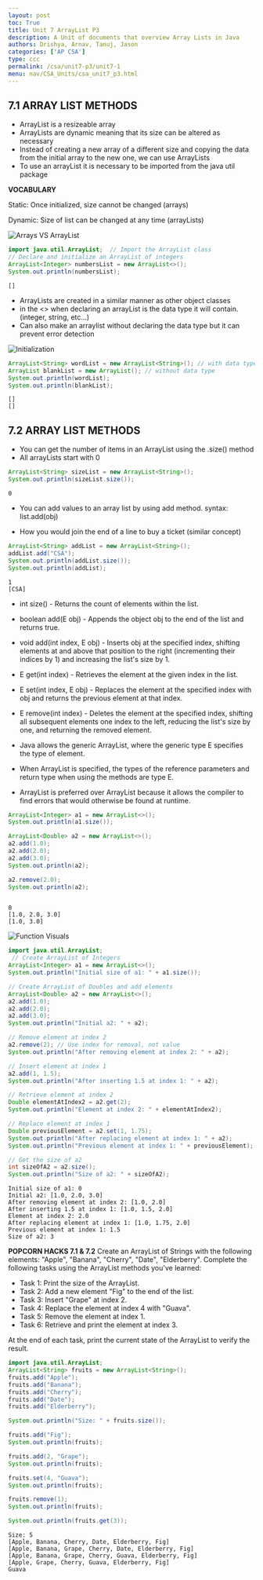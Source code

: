 ```yaml
---
layout: post
toc: True
title: Unit 7 ArrayList P3
description: A Unit of documents that overview Array Lists in Java
authors: Drishya, Arnav, Tanuj, Jason
categories: ['AP CSA']
type: ccc
permalink: /csa/unit7-p3/unit7-1
menu: nav/CSA_Units/csa_unit7_p3.html
---
```


**7.1 ARRAY LIST METHODS**
- 

- ArrayList is a resizeable array
- ArrayLists are dynamic meaning that its size can be altered as necessary 
- Instead of creating a new array of a different size and copying the data from the initial array to the new one, we can use ArrayLists
- To use an arrayList it is necessary to be imported from the java util package

**VOCABULARY**

Static: Once initialized, size cannot be changed (arrays)

Dynamic: Size of list can be changed at any time (arrayLists)

<img src="https://drishyamody.github.io/TeamTeachP3/images/comparison.png" alt="Arrays VS ArrayList">



```Java
import java.util.ArrayList;  // Import the ArrayList class
// Declare and initialize an ArrayList of integers
ArrayList<Integer> numbersList = new ArrayList<>();
System.out.println(numbersList);
```

    []


- ArrayLists are created in a similar manner as other object classes
- in the <> when declaring an arrayList is the data type it will contain. (integer, string, etc...)
- Can also make an arraylist without declaring the data type but it can prevent error detection 
<img src="https://drishyamody.github.io/TeamTeachP3/images/7.1-7.2.png" alt="Initialization">


```Java
ArrayList<String> wordList = new ArrayList<String>(); // with data type
ArrayList blankList = new ArrayList(); // without data type
System.out.println(wordList);
System.out.println(blankList);
```

    []
    []


**7.2 ARRAY LIST METHODS**
- 

- You can get the number of items in an ArrayList using the .size() method
- All arrayLists start with 0


```Java
ArrayList<String> sizeList = new ArrayList<String>();
System.out.println(sizeList.size());
```

    0


- You can add values to an array list by using add method.
syntax: list.add(obj)

- How you would join the end of a line to buy a ticket (similar concept)


```Java
ArrayList<String> addList = new ArrayList<String>();
addList.add("CSA");
System.out.println(addList.size());
System.out.println(addList);

```

    1
    [CSA]


- int size() - Returns the count of elements within the list.

- boolean add(E obj) - Appends the object obj to the end of the list and returns true.

- void add(int index, E obj) - Inserts obj at the specified index, shifting elements at and above that position to the right (incrementing their indices by 1) and increasing the list's size by 1.

- E get(int index) - Retrieves the element at the given index in the list.

- E set(int index, E obj) - Replaces the element at the specified index with obj and returns the previous element at that index.

- E remove(int index) - Deletes the element at the specified index, shifting all subsequent elements one index to the left, reducing the list's size by one, and returning the removed element.

- Java allows the generic ArrayList<E>, where the generic type E specifies the type of element.

- When ArrayList<E> is specified, the types of the reference parameters and return type when using the methods are type E.

- ArrayList<E> is preferred over ArrayList because it allows the compiler to find errors that would otherwise be found at runtime.


```Java
ArrayList<Integer> a1 = new ArrayList<>();
System.out.println(a1.size());

ArrayList<Double> a2 = new ArrayList<>();
a2.add(1.0);
a2.add(2.0);
a2.add(3.0);
System.out.println(a2);

a2.remove(2.0);
System.out.println(a2);



```

    0
    [1.0, 2.0, 3.0]
    [1.0, 3.0]


<img src="https://drishyamody.github.io/TeamTeachP3/images/7.2visuals.png" alt="Function Visuals">


```Java
import java.util.ArrayList;
 // Create ArrayList of Integers
ArrayList<Integer> a1 = new ArrayList<>();
System.out.println("Initial size of a1: " + a1.size());

// Create ArrayList of Doubles and add elements
ArrayList<Double> a2 = new ArrayList<>();
a2.add(1.0);
a2.add(2.0);
a2.add(3.0);
System.out.println("Initial a2: " + a2);

// Remove element at index 2
a2.remove(2); // Use index for removal, not value
System.out.println("After removing element at index 2: " + a2);

// Insert element at index 1
a2.add(1, 1.5);
System.out.println("After inserting 1.5 at index 1: " + a2);

// Retrieve element at index 2
Double elementAtIndex2 = a2.get(2);
System.out.println("Element at index 2: " + elementAtIndex2);

// Replace element at index 1
Double previousElement = a2.set(1, 1.75);
System.out.println("After replacing element at index 1: " + a2);
System.out.println("Previous element at index 1: " + previousElement);

// Get the size of a2
int sizeOfA2 = a2.size();
System.out.println("Size of a2: " + sizeOfA2);

```

    Initial size of a1: 0
    Initial a2: [1.0, 2.0, 3.0]
    After removing element at index 2: [1.0, 2.0]
    After inserting 1.5 at index 1: [1.0, 1.5, 2.0]
    Element at index 2: 2.0
    After replacing element at index 1: [1.0, 1.75, 2.0]
    Previous element at index 1: 1.5
    Size of a2: 3


**POPCORN HACKS 7.1 & 7.2**
Create an ArrayList of Strings with the following elements: "Apple", "Banana", "Cherry", "Date", "Elderberry".
Complete the following tasks using the ArrayList methods you've learned:
- Task 1: Print the size of the ArrayList.
- Task 2: Add a new element "Fig" to the end of the list.
- Task 3: Insert "Grape" at index 2.
- Task 4: Replace the element at index 4 with "Guava".
- Task 5: Remove the element at index 1.
- Task 6: Retrieve and print the element at index 3.

At the end of each task, print the current state of the ArrayList to verify the result.


```Java
import java.util.ArrayList;
ArrayList<String> fruits = new ArrayList<String>();
fruits.add("Apple");
fruits.add("Banana");
fruits.add("Cherry");
fruits.add("Date");
fruits.add("Elderberry");

System.out.println("Size: " + fruits.size());

fruits.add("Fig");
System.out.println(fruits);

fruits.add(2, "Grape");
System.out.println(fruits);

fruits.set(4, "Guava");
System.out.println(fruits);

fruits.remove(1);
System.out.println(fruits);

System.out.println(fruits.get(3));
```

    Size: 5
    [Apple, Banana, Cherry, Date, Elderberry, Fig]
    [Apple, Banana, Grape, Cherry, Date, Elderberry, Fig]
    [Apple, Banana, Grape, Cherry, Guava, Elderberry, Fig]
    [Apple, Grape, Cherry, Guava, Elderberry, Fig]
    Guava

